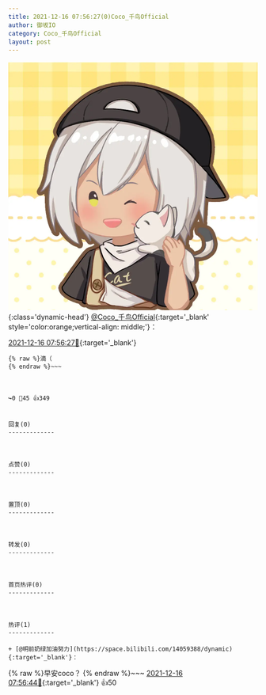 ```yaml
---
title: 2021-12-16 07:56:27(0)Coco_千鸟Official
author: 御坂IO
category: Coco_千鸟Official
layout: post
---
```


![img](/images/85e485bc0dbd0cde4d15f24d7cffe9704618ad10.jpg){:class='dynamic-head'}
[@Coco_千鸟Official](https://space.bilibili.com/1891728206/dynamic){:target='_blank' style='color:orange;vertical-align: middle;'}：

[2021-12-16 07:56:27🔗](https://t.bilibili.com/604620529289659659){:target='_blank'}

~~~
{% raw %}滴（
{% endraw %}~~~



↪️0 💬45 👍349


回复(0)
-------------



点赞(0)
-------------



置顶(0)
-------------



转发(0)
-------------



首页热评(0)
-------------



热评(1)
-------------

+ [@明前奶绿加油努力](https://space.bilibili.com/14059388/dynamic){:target='_blank'}：
~~~
{% raw %}早安coco？
{% endraw %}~~~
[2021-12-16 07:56:44🔗](https://t.bilibili.com/604620529289659659#reply95352641792){:target='_blank'} 👍50


